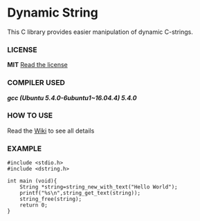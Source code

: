# Dynamic String
This C library provides easier manipulation of dynamic C-strings.

### LICENSE
**MIT**
[Read the license](LICENSE)

### COMPILER USED
***gcc (Ubuntu 5.4.0-6ubuntu1~16.04.4) 5.4.0***

### HOW TO USE
Read the [Wiki](https://github.com/LorhanSohaky/String/wiki) to see all details


### EXAMPLE

```
#include <stdio.h>
#include <dstring.h>

int main (void){
    String *string=string_new_with_text("Hello World");
    printf("%s\n",string_get_text(string));
    string_free(string);
    return 0;
}
```
